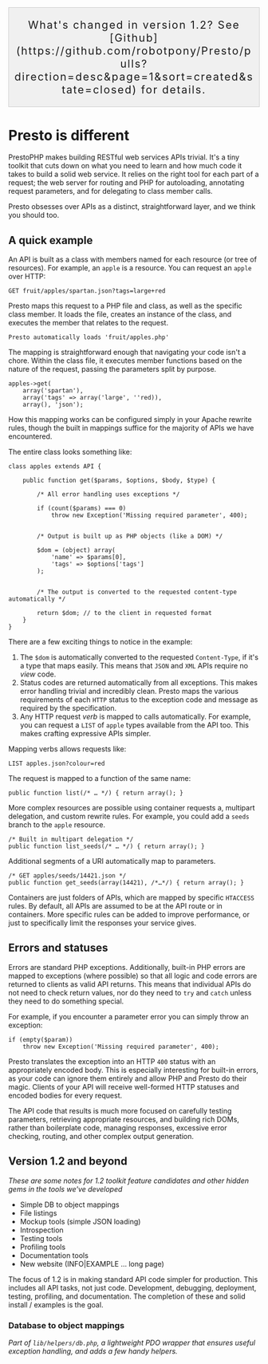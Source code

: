 <aside style="border: 1px solid rgba(0,0,0,.15); padding: 1em .5em; background-color: rgba(0,0,0,.05); text-align: center; font-size: 16pt; letter-spacing: 2px; margin-top: 2em;">
What's changed in version 1.2? See [Github](https://github.com/robotpony/Presto/pulls?direction=desc&page=1&sort=created&state=closed) for details.
</aside>

# Presto is different

PrestoPHP makes building RESTful web services APIs trivial. It's a tiny toolkit that cuts down on what you need to learn and how much code it takes to build a solid web service. It relies on the right tool for each part of a request; the web server for routing and PHP for autoloading, annotating request parameters, and for delegating to class member calls.

Presto obsesses over APIs as a distinct, straightforward layer, and we think you should too.

## A quick example 

An API is built as a class with members named for each resource (or tree of resources). For example, an `apple` is a resource. You can request an `apple` over HTTP:

	GET fruit/apples/spartan.json?tags=large+red

Presto maps this request to a PHP file and class, as well as the specific class member. It loads the file, creates an instance of the class, and executes the member that relates to the request.

    Presto automatically loads 'fruit/apples.php'

The mapping is straightforward enough that navigating your code isn't a chore. Within the class file, it executes member functions based on the nature of the request, passing the parameters split by purpose.

	apples->get(
		array('spartan'), 
		array('tags' => array('large', ''red)),
 		array(), 'json');

How this mapping works can be configured simply in your Apache rewrite rules, though the built in mappings suffice for the majority of APIs we have encountered.

The entire class looks something like:

	
	class apples extends API {
	
		public function get($params, $options, $body, $type) {
			
			/* All error handling uses exceptions */

			if (count($params) === 0)
				throw new Exception('Missing required parameter', 400);
			
			
			/* Output is built up as PHP objects (like a DOM) */

			$dom = (object) array(
				'name' => $params[0],
				'tags' => $options['tags']
			);

			
			/* The output is converted to the requested content-type automatically */
		
			return $dom; // to the client in requested format
		}
	}

There are a few exciting things to notice in the example:

1.  The `$dom` is automatically converted to the requested `Content-Type`, if it's a type that maps easily. This means that `JSON` and `XML` APIs require no *view* code.
2. Status codes are returned automatically from all exceptions. This makes error handling trivial and incredibly clean. Presto maps the various requirements of each `HTTP` status to the exception code and message as required by the specification.
3. Any HTTP request *verb* is mapped to calls automatically. For example, you can request a `LIST` of `apple` types available from the API too. This makes crafting expressive APIs simpler.

Mapping verbs allows requests like:

	LIST apples.json?colour=red

The request is mapped to a function of the same name:

	public function list(/* … */) { return array(); }

More complex resources are possible using container requests a, multipart delegation, and custom rewrite rules. For example, you could add a `seeds` branch to the `apple` resource.

	/* Built in multipart delegation */
	public function list_seeds(/* … */) { return array(); }

Additional segments of a URI automatically map to parameters.

	/* GET apples/seeds/14421.json */
	public function get_seeds(array(14421), /*…*/) { return array(); }

Containers are just folders of APIs, which are mapped by specific `HTACCESS` rules. By default, all APIs are assumed to be at the API route or in containers. More specific rules can be added to improve performance, or just to specifically limit the responses your service gives.


## Errors and statuses

Errors are standard PHP exceptions. Additionally, built-in PHP errors are mapped to exceptions (where possible) so that all logic and code errors are returned to clients as valid API returns. This means that individual APIs do not need to check return values, nor do they need to `try` and `catch` unless they need to do something special.

For example, if you encounter a parameter error you can simply throw an exception:

	if (empty($param))
		throw new Exception('Missing required parameter', 400);
		
Presto translates the exception into an HTTP `400` status with an appropriately encoded body. This is especially interesting for built-in errors, as your code can ignore them entirely and allow PHP and Presto do their magic. Clients of your API will receive well-formed HTTP statuses and encoded bodies for every request.

The API code that results is much more focused on carefully testing parameters, retrieving appropriate resources, and building rich DOMs, rather than boilerplate code, managing responses, excessive error checking, routing, and other complex output generation.

## Version 1.2 and beyond

*These are some notes for 1.2 toolkit feature candidates and other hidden gems in the tools we've developed*

* Simple DB to object mappings
* File listings
* Mockup tools (simple JSON loading)
* Introspection
* Testing tools
* Profiling tools
* Documentation tools
* New website (INFO|EXAMPLE … long page)

The focus of 1.2 is in making standard API code simpler for production. This includes all API tasks, not just code. Development, debugging, deployment, testing, profiling, and documentation. The completion of these and solid install / examples is the goal.

### Database to object mappings

*Part of `lib/helpers/db.php`, a lightweight PDO wrapper that ensures useful exception handling, and adds a few handy helpers.*